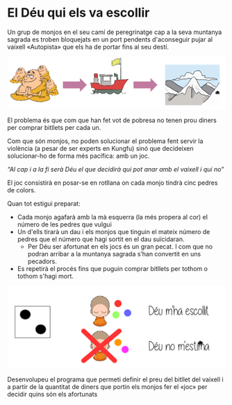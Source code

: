 El Déu qui els va escollir
===========================
Un grup de monjos en el seu camí de peregrinatge cap a la seva muntanya sagrada es troben bloquejats en un port pendents d'aconseguir pujar al vaixell «Autopista» que els ha de portar fins al seu destí.

![El camí al cel](imatges/cami.png "El camí al cel")

El problema és que com que han fet vot de pobresa no tenen prou diners per comprar bitllets per cada un.

Com que són monjos, no poden solucionar el problema fent servir la violència (a pesar de ser experts en Kungfu) sinó que decideixen solucionar-ho de forma més pacífica: amb un joc. 

*“Al cap i a la fi serà Déu el que decidirà qui pot anar amb el vaixell i qui no”*

El joc consistirà en posar-se en rotllana on cada monjo tindrà cinc pedres de colors. 

Quan tot estigui preparat: 
* Cada monjo agafarà amb la mà esquerra (la més propera al cor) el número de les pedres que
vulgui
* Un d'ells tirarà un dau i els monjos que tinguin el mateix número de pedres que el número que hagi sortit en el dau suïcidaran.
    * Per Déu ser afortunat en els jocs és un gran pecat. I com que no podran arribar a la muntanya sagrada s’han convertit en uns pecadors.
* Es repetirà el procés fins que puguin comprar bitllets per tothom o tothom s'hagi mort.

![Joc de monjos](imatges/joc-monjos.png)

Desenvolupeu el programa que permeti definir el preu del bitllet del vaixell i a partir de la quantitat de diners que portin els monjos fer el «joc» per decidir quins són els afortunats

